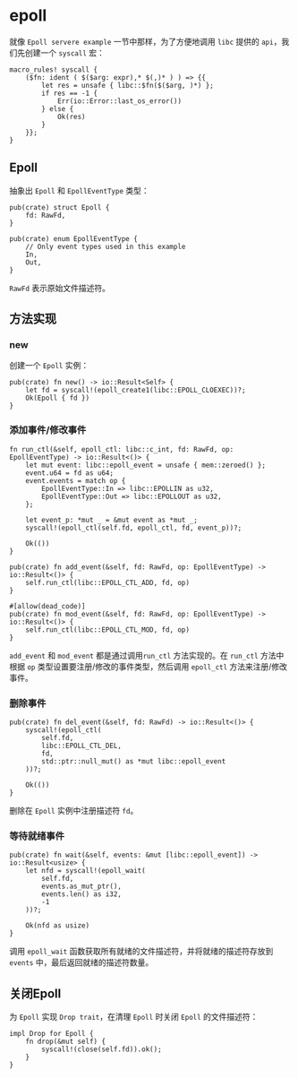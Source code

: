 # epoll

就像 `Epoll servere example` 一节中那样，为了方便地调用 `libc` 提供的 `api`，我们先创建一个 `syscall` 宏：

```rust,noplayground
macro_rules! syscall {
    ($fn: ident ( $($arg: expr),* $(,)* ) ) => {{
        let res = unsafe { libc::$fn($($arg, )*) };
        if res == -1 {
            Err(io::Error::last_os_error())
        } else {
            Ok(res)
        }
    }};
}
```

## Epoll

抽象出 `Epoll` 和 `EpollEventType` 类型：

```rust,noplayground
pub(crate) struct Epoll {
    fd: RawFd,
}

pub(crate) enum EpollEventType {
    // Only event types used in this example
    In,
    Out,
}
```

`RawFd` 表示原始文件描述符。

## 方法实现

### new

创建一个 `Epoll` 实例：

```rust,noplayground
pub(crate) fn new() -> io::Result<Self> {
    let fd = syscall!(epoll_create1(libc::EPOLL_CLOEXEC))?;
    Ok(Epoll { fd })
}
```

### 添加事件/修改事件

```rust,noplayground
fn run_ctl(&self, epoll_ctl: libc::c_int, fd: RawFd, op: EpollEventType) -> io::Result<()> {
    let mut event: libc::epoll_event = unsafe { mem::zeroed() };
    event.u64 = fd as u64;
    event.events = match op {
        EpollEventType::In => libc::EPOLLIN as u32,
        EpollEventType::Out => libc::EPOLLOUT as u32,
    };

    let event_p: *mut _ = &mut event as *mut _;
    syscall!(epoll_ctl(self.fd, epoll_ctl, fd, event_p))?;

    Ok(())
}

pub(crate) fn add_event(&self, fd: RawFd, op: EpollEventType) -> io::Result<()> {
    self.run_ctl(libc::EPOLL_CTL_ADD, fd, op)
}

#[allow(dead_code)]
pub(crate) fn mod_event(&self, fd: RawFd, op: EpollEventType) -> io::Result<()> {
    self.run_ctl(libc::EPOLL_CTL_MOD, fd, op)
}
```

`add_event` 和 `mod_event` 都是通过调用`run_ctl` 方法实现的。在 `run_ctl` 方法中根据 `op` 类型设置要注册/修改的事件类型，然后调用 `epoll_ctl` 方法来注册/修改事件。

### 删除事件

```rust,noplayground
pub(crate) fn del_event(&self, fd: RawFd) -> io::Result<()> {
    syscall!(epoll_ctl(
        self.fd,
        libc::EPOLL_CTL_DEL,
        fd,
        std::ptr::null_mut() as *mut libc::epoll_event
    ))?;

    Ok(())
}
```

删除在 `Epoll` 实例中注册描述符 `fd`。

### 等待就绪事件

```rust,noplayground
pub(crate) fn wait(&self, events: &mut [libc::epoll_event]) -> io::Result<usize> {
    let nfd = syscall!(epoll_wait(
        self.fd,
        events.as_mut_ptr(),
        events.len() as i32,
        -1
    ))?;

    Ok(nfd as usize)
}
```

调用 `epoll_wait` 函数获取所有就绪的文件描述符，并将就绪的描述符存放到 `events` 中，最后返回就绪的描述符数量。

## 关闭Epoll

为 `Epoll` 实现 `Drop trait`，在清理 `Epoll` 时关闭 `Epoll` 的文件描述符：

```rust,noplayground
impl Drop for Epoll {
    fn drop(&mut self) {
        syscall!(close(self.fd)).ok();
    }
}
```
